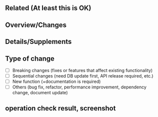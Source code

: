 ## Related (At least this is OK)
<!-- Tickets, related PR, etc. -->

## Overview/Changes
<!-- purpose of the change (why is this change necessary, what problem does it solve) and what the change is -->

## Details/Supplements
<!-- Points to be noted when reviewing -->
<!-- Describe the extent of impact and procedure if there is a disruptive change or sequence -->

## Type of change
- [ ] Breaking changes (fixes or features that affect existing functionality)
- [ ] Sequential changes (need DB update first, API release required, etc.)
- [ ] New function (+documentation is required)
- [ ] Others (bug fix, refactor, performance improvement, dependency change, document update)

## operation check result, screenshot
<!-- If confirmation is required in the review, please add it after merging -->
